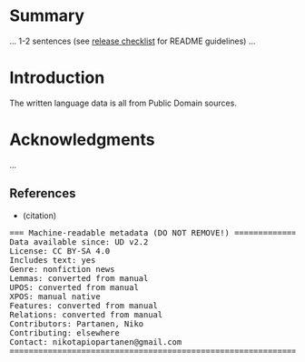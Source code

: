 # Summary

... 1-2 sentences (see [release checklist](http://universaldependencies.org/release_checklist.html#the-readme-file) for README guidelines) ...

# Introduction

The written language data is all from Public Domain sources.

# Acknowledgments

...

## References

* (citation)

<pre>
=== Machine-readable metadata (DO NOT REMOVE!) ================================
Data available since: UD v2.2
License: CC BY-SA 4.0
Includes text: yes
Genre: nonfiction news
Lemmas: converted from manual
UPOS: converted from manual
XPOS: manual native
Features: converted from manual
Relations: converted from manual
Contributors: Partanen, Niko
Contributing: elsewhere
Contact: nikotapiopartanen@gmail.com
===============================================================================
</pre>
